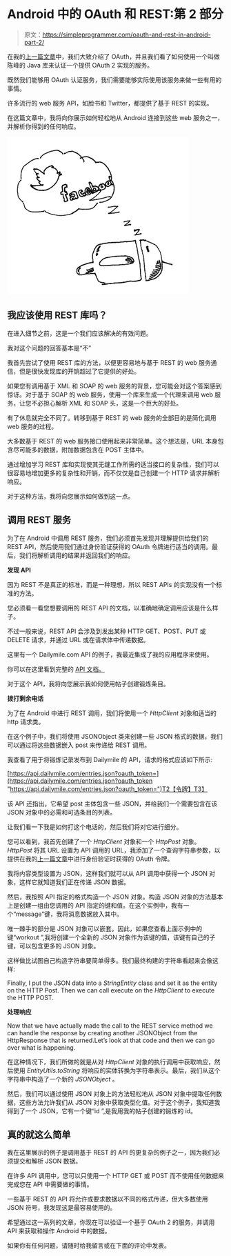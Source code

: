 # Android 中的 OAuth 和 REST:第 2 部分

> 原文：<https://simpleprogrammer.com/oauth-and-rest-in-android-part-2/>

在我的[上一篇文章](https://simpleprogrammer.com/2011/05/25/oauth-and-rest-in-android-part-1/)中，我们大致介绍了 OAuth，并且我们看了如何使用一个叫做陈峰的 Java 库来认证一个提供 OAuth 2 实现的服务。

既然我们能够用 OAuth 认证服务，我们需要能够实际使用该服务来做一些有用的事情。

许多流行的 web 服务 API，如脸书和 Twitter，都提供了基于 REST 的实现。

在这篇文章中，我将向你展示如何轻松地从 Android 连接到这些 web 服务之一，并解析你得到的任何响应。



![AndroidREst](img/cb9e5cb709b81f79477adf9378882ecf.png "AndroidREst")



## 我应该使用 REST 库吗？

在进入细节之前，这是一个我们应该解决的有效问题。

我对这个问题的回答基本是“不”

我首先尝试了使用 REST 库的方法，以便更容易地与基于 REST 的 web 服务通信，但是很快发现库的开销超过了它提供的好处。

如果您有调用基于 XML 和 SOAP 的 web 服务的背景，您可能会对这个答案感到惊讶。对于基于 SOAP 的 web 服务，使用一个库来生成一个代理来调用 web 服务，让您不必担心解析 XML 和 SOAP 头，这是一个巨大的好处。

有了休息就完全不同了。转移到基于 REST 的 web 服务的全部目的是简化调用 web 服务的过程。

大多数基于 REST 的 web 服务接口使用起来非常简单。这个想法是，URL 本身包含尽可能多的数据，附加数据包含在 POST 主体中。

通过增加学习 REST 库和实现使其无缝工作所需的适当接口的复杂性，我们可以很容易地增加更多的复杂性和开销，而不仅仅是自己创建一个 HTTP 请求并解析响应。

对于这种方法，我将向您展示如何做到这一点。

## 调用 REST 服务

为了在 Android 中调用 REST 服务，我们必须首先发现并理解提供给我们的 REST API，然后使用我们通过身份验证获得的 OAuth 令牌进行适当的调用。最后，我们将解析调用的结果并返回我们的响应。

**发现 API**

因为 REST 不是真正的标准，而是一种理想，所以 REST APIs 的实现没有一个标准的方法。

您必须看一看您想要调用的 REST API 的文档，以准确地确定调用应该是什么样子。

不过一般来说，REST API 会涉及到发出某种 HTTP GET、POST、PUT 或 DELETE 请求，并通过 URL 或在请求体中传递数据。

这里有一个 Dailymile.com API 的例子，我最近集成了我的应用程序来使用。

你可以在这里看到完整的 [API 文档。](http://www.dailymile.com/api/documentation)

对于这个 API，我将向您展示我如何使用帖子创建锻炼条目。

**拨打剩余电话**

为了在 Android 中进行 REST 调用，我们将使用一个 *HttpClient* 对象和适当的 http 请求类。

在这个例子中，我们将使用 JSONObject 类来创建一些 JSON 格式的数据，我们可以通过将这些数据嵌入 post 来传递给 REST 调用。

我查看了用于将锻炼记录发布到 Dailymile 的 API，请求的格式应该如下所示:

[https://api.dailymile.com/entries.json?oauth_token=](https://api.dailymile.com/entries.json?oauth_token "https://api.dailymile.com/entries.json?oauth_token=")T2【令牌】T3】

该 API 还指出，它希望 post 主体包含一些 JSON，并给我们一个需要包含在该 JSON 对象中的必需和可选条目的列表。

让我们看一下我是如何打这个电话的，然后我们将对它进行细分。

您可以看到，我首先创建了一个 *HttpClient* 对象和一个 *HttpPost* 对象。 *HttpPost* 将其 URL 设置为 API 调用的 URL，我添加了一个查询字符串参数，以提供在我的[上一篇文章](https://simpleprogrammer.com/2011/05/25/oauth-and-rest-in-android-part-1/)中进行身份验证时获得的 OAuth 令牌。

我将内容类型设置为 JSON，这样我们就可以从 API 调用中获得一个 JSON 对象，这样它就知道我们正在传递 JSON 数据。

然后，我按照 API 指定的格式构造一个 JSON 对象。构造 JSON 对象的方法基本上是创建一组由您调用的 API 指定的键和值。在这个实例中，我有一个“message”键，我将消息数据放入其中。

唯一棘手的部分是 JSON 对象可以嵌套。因此，如果您查看上面示例中的键“workout ”,我将创建一个全新的 JSON 对象作为该键的值，该键有自己的子键，可以包含更多的 JSON 对象。

这样做比试图自己构造字符串要简单得多。我们最终构建的字符串看起来会像这样:

Finally, I put the JSON data into a *StringEntity* class and set it as the entity on the HTTP Post. Then we can call execute on the *HttpClient* to execute the HTTP POST.

**处理响应**

Now that we have actually made the call to the REST service method we can handle the response by creating another JSONObject from the HttpResponse that is returned.Let’s look at that code and then we can go over what is happening.

在这种情况下，我们所做的就是从对 *HttpClient* 对象的执行调用中获取响应，然后使用 *EntityUtils.toString* 将响应的实体转换为字符串表示。最后，我们从这个字符串中构造了一个新的 *JSONObject* 。

然后，我们可以通过使用 JSON 对象上的方法轻松地从 JSON 对象中提取任何数据，这些方法允许我们从 JSON 对象中获取类型化值。对于这个例子，我知道我得到了一个 JSON，它有一个键“id ”,是我用我的帖子创建的锻炼的 id。

## 真的就这么简单

我在这里展示的例子是调用基于 REST 的 API 的更复杂的例子之一，因为我们必须提交和解析 JSON 数据。

在许多 API 调用中，您可以只使用一个 HTTP GET 或 POST 而不使用任何数据来完成您在 API 中需要做的事情。

一些基于 REST 的 API 将允许或要求数据以不同的格式传递，但大多数使用 JSON 符号，我发现这是最容易使用的。

希望通过这一系列的文章，你现在可以验证一个基于 OAuth 2 的服务，并调用 API 来获取和操作 Android 中的数据。

如果你有任何问题，请随时给我留言或在下面的评论中发表。